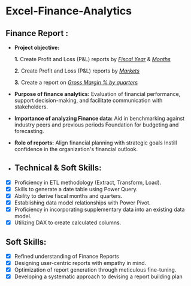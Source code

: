 # Excel-Finance-Analytics
## Finance Report :

- **Project objective:** 

    **1.** Create Profit and Loss (P&L) reports by _[Fiscal Year](https://github.com/Shivani100394/Excel-Finance-Analytics/blob/main/1.P%26L%20by%20Fiscal%20Year.pdf)_ & _[Months](https://github.com/Shivani100394/Excel-Finance-Analytics/blob/main/2.P%26L%20by%20Month.pdf)_ 

   **2.** Create Profit and Loss (P&L) reports by _[Markets](https://github.com/Shivani100394/Excel-Finance-Analytics/blob/main/3.P%26L%20by%20Market.pdf)_

   **3.** Create a report on _[Gross Margin % by quarters](https://github.com/Shivani100394/Excel-Finance-Analytics/blob/main/4.GrossMargin%25%20by%20Quarters.pdf)_

- **Purpose of finance analytics:** Evaluation of financial performance, support decision-making, and facilitate communication with stakeholders.

- **Importance of analyzing Finance data:** Aid in benchmarking against industry peers and previous periods Foundation for budgeting and forecasting.

- **Role of reports:** Align financial planning with strategic goals Instill confidence in the organization's financial outlook.

- ## Technical & Soft Skills:
- [x]	Proficiency in ETL methodology (Extract, Transform, Load).
- [x]	Skills to generate a date table using Power Query.
- [x]	Ability to derive fiscal months and quarters.
- [x]	Establishing data model relationships with Power Pivot.
- [x]	Proficiency in incorporating supplementary data into an existing data model.
- [x]	Utilizing DAX to create calculated columns.

## Soft Skills:
- [x]	Refined understanding of Finance Reports
- [x]	Designing user-centric reports with empathy in mind.
- [x]	Optimization of report generation through meticulous fine-tuning.
- [x]	Developing a systematic approach to devising a report building plan

